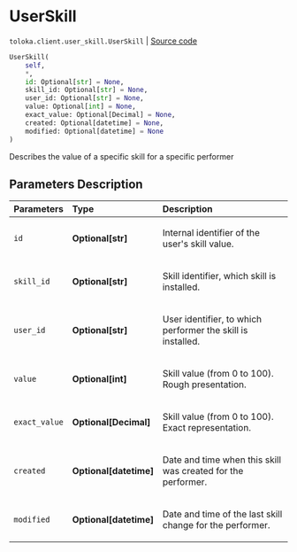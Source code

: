 # UserSkill
`toloka.client.user_skill.UserSkill` | [Source code](https://github.com/Toloka/toloka-kit/blob/v0.1.24/src/client/user_skill.py#L29)

```python
UserSkill(
    self,
    *,
    id: Optional[str] = None,
    skill_id: Optional[str] = None,
    user_id: Optional[str] = None,
    value: Optional[int] = None,
    exact_value: Optional[Decimal] = None,
    created: Optional[datetime] = None,
    modified: Optional[datetime] = None
)
```

Describes the value of a specific skill for a specific performer

## Parameters Description

| Parameters | Type | Description |
| :----------| :----| :-----------|
`id`|**Optional\[str\]**|<p>Internal identifier of the user&#x27;s skill value.</p>
`skill_id`|**Optional\[str\]**|<p>Skill identifier, which skill is installed.</p>
`user_id`|**Optional\[str\]**|<p>User identifier, to which performer the skill is installed.</p>
`value`|**Optional\[int\]**|<p>Skill value (from 0 to 100). Rough presentation.</p>
`exact_value`|**Optional\[Decimal\]**|<p>Skill value (from 0 to 100). Exact representation.</p>
`created`|**Optional\[datetime\]**|<p>Date and time when this skill was created for the performer.</p>
`modified`|**Optional\[datetime\]**|<p>Date and time of the last skill change for the performer.</p>
